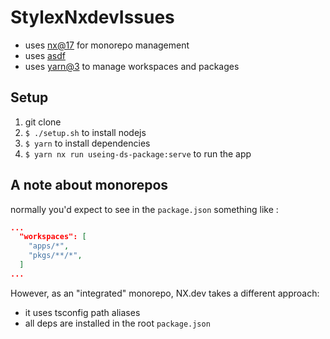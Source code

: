 
# StylexNxdevIssues

- uses [nx@17](https://nx.dev/) for monorepo management
- uses [asdf](https://asdf-vm.com/#/core-manage-asdf-vm)
- uses [yarn@3](https://yarnpkg.com/) to manage workspaces and packages

## Setup

1. git clone
2. `$ ./setup.sh` to install nodejs
3. `$ yarn` to install dependencies
4. `$ yarn nx run useing-ds-package:serve` to run the app

## A note about monorepos

normally you'd expect to see in the `package.json` something like : 

```json
...
  "workspaces": [
    "apps/*",
    "pkgs/**/*",
  ]
...
```

However, as an "integrated" monorepo, NX.dev takes a different approach: 

- it uses tsconfig path aliases
- all deps are installed in the root `package.json`

